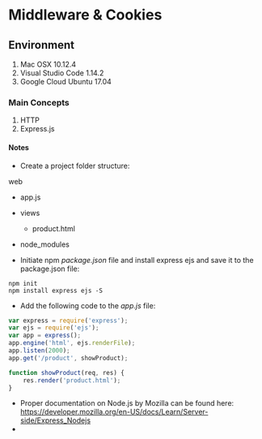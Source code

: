 # Middleware & Cookies

## Environment

1. Mac OSX 10.12.4
2. Visual Studio Code 1.14.2
3. Google Cloud Ubuntu 17.04

### Main Concepts

1. HTTP
2. Express.js

#### Notes

* Create a project folder structure:

web
* app.js
* views
	- product.html
* node_modules

* Initiate npm *package.json* file and install express ejs and save it to the package.json file:
```shell
npm init
npm install express ejs -S
```
* Add the following code to the *app.js* file:
```javascript
var express = require('express');
var ejs = require('ejs');
var app = express();
app.engine('html', ejs.renderFile);
app.listen(2000);
app.get('/product', showProduct);

function showProduct(req, res) {
	res.render('product.html');
}
```
* Proper documentation on Node.js by Mozilla can be found here:
https://developer.mozilla.org/en-US/docs/Learn/Server-side/Express_Nodejs
* 